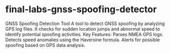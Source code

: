 # final-labs-gnss-spoofing-detector
GNSS Spoofing Detection Tool  A tool to detect GNSS spoofing by analyzing GPS log files. It checks for sudden location jumps and abnormal speed to identify potential spoofing activities.  Key Features:  Parses NMEA GPS logs.  Detects speed anomalies using the Haversine formula.  Alerts for possible spoofing based on GPS data analysis.
